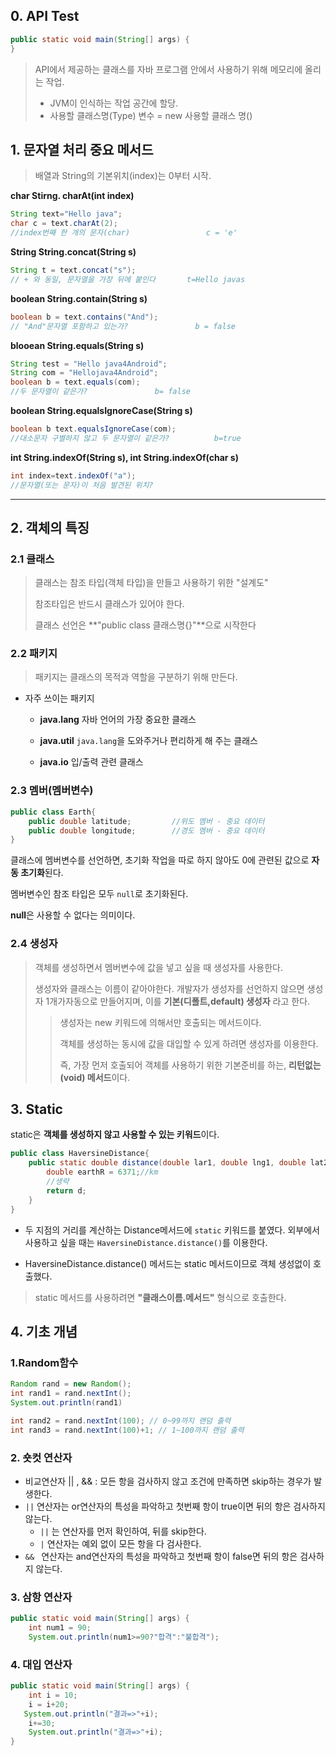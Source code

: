 ## 0. API Test

``` java
public static void main(String[] args) {
}
```

> API에서 제공하는 클래스를 자바 프로그램 안에서 사용하기 위해 메모리에 올리는 작업. 
>
> - JVM이 인식하는 작업 공간에 할당.
> - 사용할 클래스명(Type) 변수 = new 사용할 클래스 명()

##  1. 문자열 처리 중요 메서드

> 배열과 String의 기본위치(index)는 0부터 시작.

**char Stirng. charAt(int index)**

```java
String text="Hello java";
char c = text.charAt(2);
//index번째 한 개의 문자(char) 				c = 'e'
```



**String String.concat(String s)**

```java
String t = text.concat("s");
// + 와 동일, 문자열을 가장 뒤에 붙인다		t=Hello javas
```

**boolean String.contain(String s)**

```java
boolean b = text.contains("And");
// "And"문자열 포함하고 있는가?  				b = false
```

**blooean String.equals(String s)**

```java
String test = "Hello java4Android";
String com = "Hellojava4Android";
boolean b = text.equals(com);
//두 문자열이 같은가?				b= false
```

**boolean String.equalsIgnoreCase(String s)**

 ```java
boolean b text.equalsIgnoreCase(com);
//대소문자 구별하지 않고 두 문자열이 같은가? 			b=true
 ```

**int String.indexOf(String s), int String.indexOf(char s)**

```java
int index=text.indexOf("a");
//문자열(또는 문자)이 처음 발견된 위치?
```

---

## 2. 객체의 특징

### 2.1 클래스

> 클래스는 참조 타입(객체 타입)을 만들고 사용하기 위한 "설계도"
>
> 참조타입은 반드시 클래스가 있어야 한다.
>
> 클래스 선언은 **"public class 클래스명{}"**으로 시작한다

### 2.2 패키지

>  패키지는 클래스의 목적과 역할을 구분하기 위해 만든다.

* 자주 쓰이는 패키지

  * **java.lang**  자바 언어의 가장 중요한 클래스

  * **java.util**    `java.lang`을 도와주거나 편리하게 해 주는 클래스

  * **java.io**	   입/출력 관련 클래스

    



### 2.3 멤버(멤버변수)

```java
public class Earth{
    public double latitude;			//위도 멤버 - 중요 데이터
    public double longitude;		//경도 멤버 - 중요 데이터
}
```

클래스에 멤버변수를 선언하면, 초기화 작업을 따로 하지 않아도 0에 관련된 값으로 **자동 초기화**된다.

멤버변수인 참조 타입은 모두 `null`로 초기화된다.

**null**은 사용할 수 없다는 의미이다.

### 2.4 생성자

> 객체를 생성하면서 멤버변수에 값을 넣고 싶을 때 생성자를 사용한다.
>
> 생성자와 클래스는 이름이 같아야한다. 개발자가 생성자를 선언하지 않으면 생성자 1개가자동으로 만들어지며, 이를 **기본(디폴트,default) 생성자** 라고 한다.
>
> > 생성자는 new 키워드에 의해서만 호출되는 메서드이다.
> >
> > 객체를 생성하는 동시에 값을 대입할 수 있게 하려면 생성자를 이용한다.
> >
> > 즉, 가장 먼저 호출되어 객체를 사용하기 위한 기본준비를 하는, **리턴없는(void) 메서드**이다.



## 3. Static

static은 **객체를 생성하지 않고 사용할 수 있는 키워드**이다. 

```java
public class HaversineDistance{
    public static double distance(double lar1, double lng1, double lat2, double lng2){
        double earthR = 6371;//km
        //생략
        return d;
    }
}
```

- 두 지점의 거리를 계산하는 Distance메서드에 `static` 키워드를 붙였다. 외부에서 사용하고 싶을 때는 `HaversineDistance.distance()`를 이용한다.

* HaversineDistance.distance() 메서드는 static 메서드이므로 객체 생성없이 호출했다.

> static 메서드를 사용하려면 **"클래스이름.메서드"** 형식으로 호출한다. 





## 4. 기초 개념

### 1.Random함수 

``` java
Random rand = new Random();
int rand1 = rand.nextInt();
System.out.println(rand1)

int rand2 = rand.nextInt(100); // 0~99까지 랜덤 출력    
int rand3 = rand.nextInt(100)+1; // 1~100까지 랜덤 출력

```

### 2. 숏컷 연산자

* 비교연산자 || , &&  : 모든 항을 검사하지 않고 조건에 만족하면 skip하는 경우가 발생한다.
* `||` 연산자는 or연산자의 특성을 파악하고 첫번째 항이 true이면 뒤의 항은 검사하지 않는다.
  * `||` 는 연산자를 먼저 확인하여, 뒤를 skip한다.
  * `|` 연산자는 예외 없이 모든 항을 다 검사한다.
* `&& ` 연산자는 and연산자의 특성을 파악하고 첫번째 항이 false면 뒤의 항은 검사하지 않는다.



### 3. 삼항 연산자

``` java
public static void main(String[] args) {
    int num1 = 90;
    System.out.println(num1>=90?"합격":"불합격");  
```



### 4. 대입 연산자 

``` java
public static void main(String[] args) {
    int i = 10;
    i = i+20;
   System.out.println("결과=>"+i);
    i+=30;
    System.out.println("결과=>"+i);
}
```

